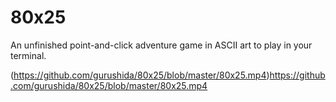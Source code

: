 # 80x25
An unfinished point-and-click adventure game in ASCII art to play in your terminal.



(https://github.com/gurushida/80x25/blob/master/80x25.mp4)https://github.com/gurushida/80x25/blob/master/80x25.mp4


